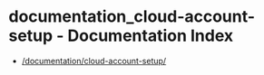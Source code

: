 # documentation_cloud-account-setup - Documentation Index

- [/documentation/cloud-account-setup/](./_documentation_cloud-account-setup_.md)
